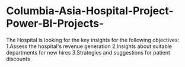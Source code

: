 # Columbia-Asia-Hospital-Project-Power-BI-Projects-
The Hospital is looking for the key insights for the following objectives:
1.Assess the hospital's revenue generation
2.Insights about suitable departments for new hires
3.Strategies and suggestions for patient discounts

